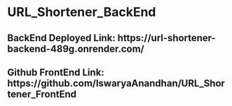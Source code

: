 <h1>URL_Shortener_BackEnd</h1>

<h2>BackEnd Deployed Link: https://url-shortener-backend-489g.onrender.com/ </h2>
<h2>Github FrontEnd Link: https://github.com/IswaryaAnandhan/URL_Shortener_FrontEnd</h2>
